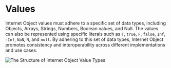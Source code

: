 # Values

Internet Object values must adhere to a specific set of data types, including Objects, Arrays, Strings, Numbers, Boolean values, and Null. The values can also be represented using specific literals such as `T`, `true`, `F`, `false`, `Inf`, `-Inf`, `NaN`, `N`, and `null`. By adhering to this set of data types, Internet Object promotes consistency and interoperability across different implementations and use cases.

![The Structure of Internet Object Value Types](https://documents.app.lucidchart.com/documents/076b4f9c-b79d-410c-8002-1ac23fdbb786/pages/GvgmgBMpLy15?a=21202\&x=1839\&y=504\&w=910\&h=792\&store=1\&accept=image%2F\*\&auth=LCA%209b7865881bf55743869b8e364bb9773ca6fd557d-ts%3D1609085429)

